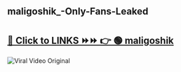
 ## maligoshik_-Only-Fans-Leaked

# <h2><a href="https://clipsfans.com/maligoshik_&ref=git">🔗 Click to LINKS ⏩⏩ 👉 🟢 maligoshik  </a></h2>

<a href="https://clipsfans.com/maligoshik_&ref=git" rel="nofollow" data-target="animated-image.originalLink"><img src="https://i.ibb.co.com/xMMVF88/686577567.gif" alt="Viral Video Original" style="max-width: 100%; display: inline-block;" data-target="animated-image.originalImage"></a>
